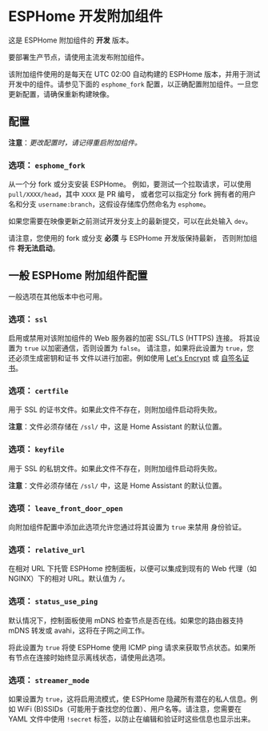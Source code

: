 # ESPHome 开发附加组件

这是 ESPHome 附加组件的 **开发** 版本。

要部署生产节点，请使用主流发布附加组件。

该附加组件使用的是每天在 UTC 02:00 自动构建的 ESPHome 版本，并用于测试开发中的组件。请参见下面的 `esphome_fork` 配置，以正确配置附加组件。一旦您更新配置，请确保重新构建映像。

## 配置

**注意**：_更改配置时，请记得重启附加组件。_

### 选项： `esphome_fork`

从一个分 fork 或分支安装 ESPHome。
例如，要测试一个拉取请求，可以使用 `pull/XXXX/head`，其中 `XXXX` 是 PR 编号，
或者您可以指定分 fork 拥有者的用户名和分支 `username:branch`，这假设存储库仍然命名为 `esphome`。

如果您需要在映像更新之前测试开发分支上的最新提交，可以在此处输入 `dev`。

请注意，您使用的 fork 或分支 **必须** 与 ESPHome 开发版保持最新，
否则附加组件 **将无法启动**。


## 一般 ESPHome 附加组件配置

一般选项在其他版本中也可用。

### 选项： `ssl`

启用或禁用对该附加组件的 Web 服务器的加密 SSL/TLS (HTTPS) 连接。
将其设置为 `true` 以加密通信，否则设置为 `false`。
请注意，如果将此设置为 `true`，您还必须生成密钥和证书
文件以进行加密。例如使用 [Let's Encrypt](https://www.home-assistant.io/addons/lets_encrypt/)
或 [自签名证书](https://www.home-assistant.io/docs/ecosystem/certificates/tls_self_signed_certificate/)。

### 选项： `certfile`

用于 SSL 的证书文件。如果此文件不存在，则附加组件启动将失败。

**注意**：文件必须存储在 `/ssl/` 中，这是 Home Assistant 的默认位置。

### 选项： `keyfile`

用于 SSL 的私钥文件。如果此文件不存在，则附加组件启动将失败。

**注意**：文件必须存储在 `/ssl/` 中，这是 Home Assistant 的默认位置。

### 选项： `leave_front_door_open`

向附加组件配置中添加此选项允许您通过将其设置为 `true` 来禁用
身份验证。

### 选项： `relative_url`

在相对 URL 下托管 ESPHome 控制面板，以便可以集成到现有的 Web 代理（如 NGINX）下的相对 URL。默认值为 `/`。

### 选项： `status_use_ping`

默认情况下，控制面板使用 mDNS 检查节点是否在线。如果您的路由器支持 mDNS 转发或 avahi，这将在子网之间工作。

将此设置为 `true` 将使 ESPHome 使用 ICMP ping 请求来获取节点状态。如果所有节点在连接时始终显示离线状态，请使用此选项。

### 选项： `streamer_mode`

如果设置为 `true`，这将启用流模式，使 ESPHome 隐藏所有潜在的私人信息。例如 WiFi (B)SSIDs（可能用于查找您的位置）、用户名等。请注意，您需要在 YAML 文件中使用
`!secret` 标签，以防止在编辑和验证时这些信息也显示出来。